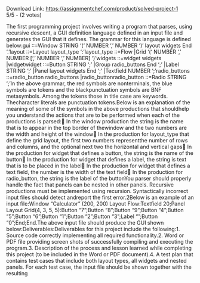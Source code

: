 Download Link: https://assignmentchef.com/product/solved-project-1
<br>
5/5 - (2 votes)

The first programming project involves writing a program that parses, using recursive descent, a GUI definition language defined in an input file and generates the GUI that it defines. The grammar for this language is defined below:gui ::=Window STRING ‘(‘ NUMBER ‘,’ NUMBER ‘)’ layout widgets End ‘.’layout ::=Layout layout_type ‘:’layout_type ::=Flow |Grid ‘(‘ NUMBER ‘,’ NUMBER [‘,’ NUMBER ‘,’ NUMBER] ‘)’widgets ::=widget widgets |widgetwidget ::=Button STRING ‘;’ |Group radio_buttons End ‘;’ |Label STRING ‘;’ |Panel layout widgets End ‘;’ |Textfield NUMBER ‘;’radio_buttons ::=radio_button radio_buttons |radio_buttonradio_button ::=Radio STRING ‘;’In the above grammar, the red symbols are nonterminals, the blue symbols are tokens and the blackpunctuation symbols are BNF metasymbols. Among the tokens those in title case are keywords. Thecharacter literals are punctuation tokens.Below is an explanation of the meaning of some of the symbols in the above productions that shouldhelp you understand the actions that are to be performed when each of the productions is parsed: In the window production the string is the name that is to appear in the top border of thewindow and the two numbers are the width and height of the window In the production for layout_type that define the grid layout, the first two numbers representthe number of rows and columns, and the optional next two the horizontal and vertical gaps In the production for widget that defines a button, the string is the name of the button In the production for widget that defines a label, the string is text that is to be placed in the label In the production for widget that defines a text field, the number is the width of the text field In the production for radio_button, the string is the label of the buttonYou parser should properly handle the fact that panels can be nested in other panels. Recursive productions must be implemented using recursion. Syntactically incorrect input files should detect andreport the first error.2Below is an example of an input file:Window “Calculator” (200, 200) Layout Flow:Textfield 20;Panel Layout Grid(4, 3, 5, 5):Button “7”;Button “8”;Button “9”;Button “4”;Button “5”;Button “6”;Button “1”;Button “2”;Button “3”;Label “”;Button “0”;End;End.The above input file should produce the GUI shown below:Deliverables:Deliverables for this project include the following:1. Source code correctly implementing all required functionality.2. Word or PDF file providing screen shots of successfully compiling and executing the program.3. Description of the process and lesson learned while completing this project (to be included in the Word or PDF document).4. A test plan that contains test cases that include both layout types, all widgets and nested panels. For each test case, the input file should be shown together with the resulting
